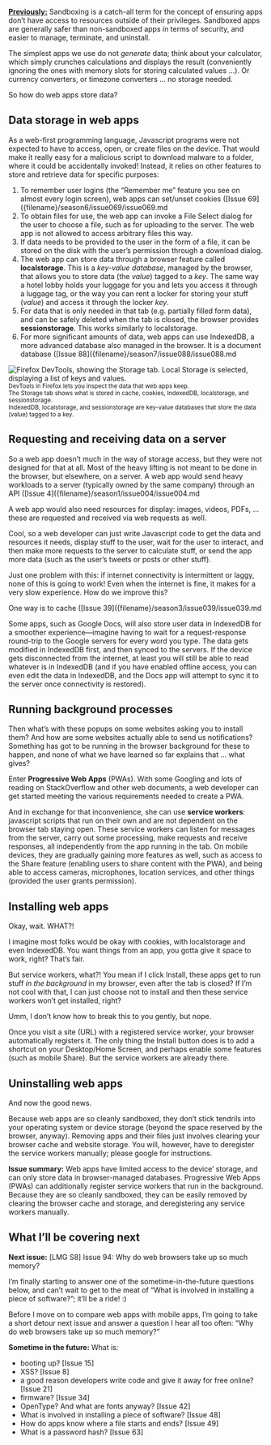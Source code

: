 [**Previously:**](https://buttondown.email/laymansguide/archive/) Sandboxing is a catch-all term for the concept of ensuring apps don’t have access to resources outside of their privileges. Sandboxed apps are generally safer than non-sandboxed apps in terms of security, and easier to manage, terminate, and uninstall.

The simplest apps we use do not _generate_ data; think about your calculator, which simply crunches calculations and displays the result (conveniently ignoring the ones with memory slots for storing calculated values …). Or currency converters, or timezone converters … no storage needed.

So how do web apps store data?

## Data storage in web apps

As a web-first programming language, Javascript programs were not expected to have to access, open, or create files on the device. That would make it really easy for a malicious script to download malware to a folder, where it could be accidentally invoked! Instead, it relies on other features to store and retrieve data for specific purposes:

1. To remember user logins (the “Remember me” feature you see on almost every login screen), web apps can set/unset cookies ([Issue 69]({filename}/season6/issue069/issue069.md
2. To obtain files for use, the web app can invoke a File Select dialog for the user to choose a file, such as for uploading to the server. The web app is not allowed to access arbitrary files this way.
3. If data needs to be provided to the user in the form of a file, it can be stored on the disk with the user’s permission through a download dialog.
4. The web app can store data through a browser feature called **localstorage**. This is a *key-value database*, managed by the browser, that allows you to store data (the *value*) tagged to a *key*. The same way a hotel lobby holds your luggage for you and lets you access it through a luggage tag, or the way you can rent a locker for storing your stuff (*value*) and access it through the locker *key*.
5. For data that is only needed in that tab (e.g. partially filled form data), and can be safely deleted when the tab is closed, the browser provides **sessionstorage**. This works similarly to localstorage.
6. For more significant amounts of data, web apps can use IndexedDB, a more advanced database also managed in the browser. It is a document database ([Issue 88]({filename}/season7/issue088/issue088.md

![Firefox DevTools, showing the Storage tab. Local Storage is selected, displaying a list of keys and values.]({attach}issue092_01.png)<br />
<small>DevTools in Firefox lets you inspect the data that web apps keep.<br />The Storage tab shows what is stored in cache, cookies, IndexedDB, localstorage, and sessionstorage.<br />IndexedDB, localstorage, and sessionstorage are key-value databases that store the data (value) tagged to a key.</small>

## Requesting and receiving data on a server

So a web app doesn’t much in the way of storage access, but they were not designed for that at all. Most of the heavy lifting is not meant to be done in the browser, but elsewhere, on a server. A web app would send heavy workloads to a server (typically owned by the same company) through an API ([Issue 4]({filename}/season1/issue004/issue004.md

A web app would also need resources for display: images, videos, PDFs, ... these are requested and received via web requests as well.

Cool, so a web developer can just write Javascript code to get the data and resources it needs, display stuff to the user, wait for the user to interact, and then make more requests to the server to calculate stuff, or send the app more data (such as the user’s tweets or posts or other stuff).

Just one problem with this: if internet connectivity is intermittent or laggy, none of this is going to work! Even when the internet is fine, it makes for a very slow experience. How do we improve this?

One way is to cache ([Issue 39]({filename}/season3/issue039/issue039.md

Some apps, such as Google Docs, will also store user data in IndexedDB for a smoother experience—imagine having to wait for a request-response round-trip to the Google servers for every word you type. The data gets modified in IndexedDB first, and then synced to the servers. If the device gets disconnected from the internet, at least you will still be able to read whatever is in IndexedDB (and if you have enabled offline access, you can even edit the data in IndexedDB, and the Docs app will attempt to sync it to the server once connectivity is restored).

## Running background processes

Then what’s with these popups on some websites asking you to install them? And how are some websites actually able to send us notifications? Something has got to be running in the browser background for these to happen, and none of what we have learned so far explains that … what gives?

Enter **Progressive Web Apps** (PWAs). With some Googling and lots of reading on StackOverflow and other web documents, a web developer can get started meeting the various requirements needed to create a PWA.

And in exchange for that inconvenience, she can use **service workers**: javascript scripts that run on their own and are not dependent on the browser tab staying open. These service workers can listen for messages from the server, carry out some processing, make requests and receive responses, all independently from the app running in the tab. On mobile devices, they are gradually gaining more features as well, such as access to the Share feature (enabling users to share content with the PWA), and being able to access cameras, microphones, location services, and other things (provided the user grants permission).

## Installing web apps

Okay, wait. WHAT?!

I imagine most folks would be okay with cookies, with localstorage and even IndexedDB. You want things from an app, you gotta give it space to work, right? That’s fair.

But service workers, what?! You mean if I click Install, these apps get to run stuff *in the background* in my browser, even after the tab is closed? If I’m not cool with that, I can just choose not to install and then these service workers won’t get installed, right?

Umm, I don’t know how to break this to you gently, but nope.

Once you visit a site (URL) with a registered service worker, your browser automatically registers it. The only thing the Install button does is to add a shortcut on your Desktop/Home Screen, and perhaps enable some features (such as mobile Share). But the service workers are already there.

## Uninstalling web apps

And now the good news.

Because web apps are so cleanly sandboxed, they don’t stick tendrils into your operating system or device storage (beyond the space reserved by the browser, anyway). Removing apps and their files just involves clearing your browser cache and website storage. You will, however, have to deregister the service workers manually; please google for instructions.

**Issue summary:** Web apps have limited access to the device’ storage, and can only store data in browser-managed databases. Progressive Web Apps (PWAs) can additionally register service workers that run in the background. Because they are so cleanly sandboxed, they can be easily removed by clearing the browser cache and storage, and deregistering any service workers manually.

## What I’ll be covering next

**Next issue:** [LMG S8] Issue 94: Why do web browsers take up so much memory?

I’m finally starting to answer one of the sometime-in-the-future questions below, and can’t wait to get to the meat of “What is involved in installing a piece of software?”; it’ll be a ride! :)

Before I move on to compare web apps with mobile apps, I’m going to take a short detour next issue and answer a question I hear all too often: “Why do web browsers take up so much memory?”

**Sometime in the future:** What is:

- booting up? [Issue 15]
- XSS? [Issue 8]
- a good reason developers write code and give it away for free online? [Issue 21]
- firmware? [Issue 34]
- OpenType? And what are fonts anyway? [Issue 42]
- What is involved in installing a piece of software? [Issue 48]
- How do apps know where a file starts and ends? [Issue 49]
- What is a password hash? [Issue 63]
